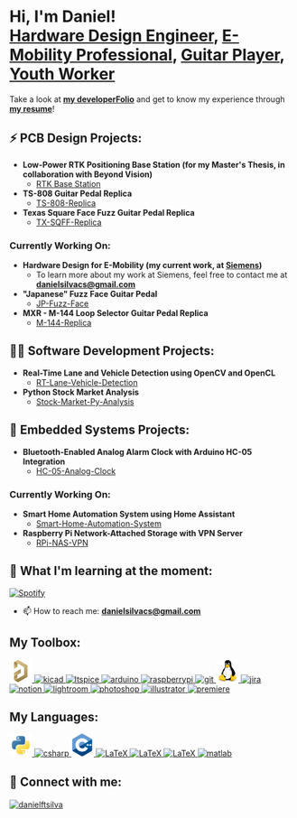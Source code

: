 <h1>Hi, I'm Daniel!<br/><a href="https://github.com/danielftsilva">Hardware Design Engineer</a>, <a href="https://www.linkedin.com/in/danielfeiteirasilva/">E-Mobility Professional</a>, <a href="https://open.spotify.com/album/7rSZXXHHvIhF4yUFdaOCy9?si=abAIxhwuTWiE5qAVwU-D7w">Guitar Player</a>, <a href="https://daminharua.pt/">Youth Worker</a></h1>

<!-- my portfolio -->
Take a look at **[my developerFolio](https://Eslam-Abdo.github.io/)** and get to know my experience through **[my resume](https://drive.google.com/file/d/1HfX6l9l6t2lXlLdyYL8o1ZJP3AycqxNJ/view?usp=sharing)**!


<h2>⚡ PCB Design Projects:</h2>

- <b>Low-Power RTK Positioning Base Station (for my Master's Thesis, in collaboration with Beyond Vision)</b>
  - [RTK Base Station](https://github.com/danielftsilva/RTK-Base-Station)
- <b>TS-808 Guitar Pedal Replica</b>
  - [TS-808-Replica](https://github.com/danielftsilva/TS-808-Replica)
- <b>Texas Square Face Fuzz Guitar Pedal Replica</b>
  - [TX-SQFF-Replica](https://github.com/danielftsilva/TX-SQFF-Replica)

<h3>Currently Working On:</h3>

- <b>Hardware Design for E-Mobility (my current work, at [Siemens](https://www.siemens.com/global/en/products/energy/emobility.html))</b>
  - To learn more about my work at Siemens, feel free to contact me at **danielsilvacs@gmail.com**
- <b>"Japanese" Fuzz Face Guitar Pedal</b>
  - [JP-Fuzz-Face](https://github.com/danielftsilva/JP-Fuzz-Face)
- <b>MXR - M-144 Loop Selector Guitar Pedal Replica</b>
  - [M-144-Replica](https://github.com/danielftsilva/M-144-Replica)

<!-- acrescentar mais projetos de pedais, vindos do site https://generalguitargadgets.com/effects-projects/-->
<!-- fazer o developerfolio.
    deopis disto ver como meter todos os repositorios dentro de um so repositório grande (e.g., PCB-Portfolio)-->


<h2>👨‍💻 Software Development Projects:</h2>

- <b>Real-Time Lane and Vehicle Detection using OpenCV and OpenCL</b>
  - [RT-Lane-Vehicle-Detection](https://github.com/danielftsilva/RT-Lane-Vehicle-Detection)
- <b>Python Stock Market Analysis</b>
  - [Stock-Market-Py-Analysis](https://github.com/danielftsilva/Stock-Market-Py-Analysis)


<h2>🤖 Embedded Systems Projects:</h2>

- <b>Bluetooth-Enabled Analog Alarm Clock with Arduino HC-05 Integration</b>
  - [HC-05-Analog-Clock](https://github.com/danielftsilva/HC-05-Analog-Clock)

<h3>Currently Working On:</h3>

- <b>Smart Home Automation System using Home Assistant</b>
  - [Smart-Home-Automation-System](https://github.com/danielftsilva/Smart-Home-Automation-System)
- <b>Raspberry Pi Network-Attached Storage with VPN Server</b>
  - [RPi-NAS-VPN](https://github.com/danielftsilva/RPi-NAS-VPN)


<h2>🎵 What I'm learning at the moment:</h2>

[![Spotify](https://img.shields.io/badge/Listen%20on-Spotify-1DB954?style=for-the-badge&logo=spotify&logoColor=white)](https://open.spotify.com/album/5vxBOzakDbJleNA1rbA7FQ?si=srjeQ-uiQiqiErEA35LmrA)

- 📫 How to reach me: **danielsilvacs@gmail.com**


<h2>My Toolbox:</h2>
<p align="left">
<!-- Altium Designer -->  
<a href="https://www.altium.com/altium-designer" target="_blank" rel="noreferrer"> <img src="https://raw.githubusercontent.com/github/explore/7af95003139e68a3a54e382bb4f23a72836ef348/topics/altium-designer/altium-designer.png" alt="altium" width="40" height="40"/> </a>
<!-- KiCad -->
<a href="https://www.kicad.org/" target="_blank" rel="noreferrer"> <img src="https://avatars.githubusercontent.com/u/3374914?s=200&v=4" alt="kicad" width="40" height="40"/> </a>
<!-- Cadence Virtuoso
<a href="https://www.cadence.com/en_US/home/tools/custom-ic-analog-rf-design/layout-design/virtuoso-layout-suite.html" target="_blank" rel="noreferrer"> <img src="https://companieslogo.com/img/orig/CDNS-20a21ff7.png?t=1720244491" alt="cadence" width="40" height="40"/> </a> -->
<!-- LTspice -->
<a href="https://www.analog.com/en/resources/design-tools-and-calculators/ltspice-simulator.html" target="_blank" rel="noreferrer"> <img src="https://www.it.unlv.edu/sites/default/files/styles/250_width/public/sites/default/files/assets/software/logos/ltspice.png?itok=MVgB4Gip" alt="ltspice" width="40" height="40"/> </a>
<!-- Arduino -->
<a href="https://www.arduino.cc/" target="_blank" rel="noreferrer"> <img src="https://cdn.worldvectorlogo.com/logos/arduino-1.svg" alt="arduino" width="40" height="40"/> </a>
<!-- Raspberry Pi -->
<a href="https://www.raspberrypi.com/" target="_blank" rel="noreferrer"> <img src="https://cdn.worldvectorlogo.com/logos/raspberry-pi.svg" alt="raspberrypi" width="40" height="40"/> </a>
<!-- Git -->
<a href="https://git-scm.com/" target="_blank" rel="noreferrer"> <img src="https://www.vectorlogo.zone/logos/git-scm/git-scm-icon.svg" alt="git" width="40" height="40"/> </a>
<!-- Linux -->
<a href="https://www.linux.org/" target="_blank" rel="noreferrer"> <img src="https://raw.githubusercontent.com/devicons/devicon/master/icons/linux/linux-original.svg" alt="linux" width="40" height="40"/> </a>
<!-- Jira -->
<a href="https://www.atlassian.com/software/jira" target="_blank" rel="noreferrer"> <img src="https://cdn.worldvectorlogo.com/logos/jira-1.svg" alt="jira" width="40" height="40"/> </a>
<!-- Notion -->
<a href="https://www.notion.com/pt?g-exp=g-exp--marketing_localization_banner--forced_redirect&g-exp=g-exp--marketing_visit_aa_test--on" target="_blank" rel="noreferrer"> <img src="https://upload.wikimedia.org/wikipedia/commons/thumb/e/e9/Notion-logo.svg/1200px-Notion-logo.svg.png" alt="notion" width="40" height="40"/> </a>
<!-- Adobe Lightroom -->
<a href="https://lightroom.adobe.com/home" target="_blank" rel="noreferrer"> <img src="https://upload.wikimedia.org/wikipedia/commons/thumb/b/b6/Adobe_Photoshop_Lightroom_CC_logo.svg/768px-Adobe_Photoshop_Lightroom_CC_logo.svg.png?20200616120137" alt="lightroom" width="40" height="40"/> </a>
<!-- Photoshop -->
<a href="https://www.adobe.com/pt/products/photoshop.html" target="_blank" rel="noreferrer"> <img src="https://upload.wikimedia.org/wikipedia/commons/thumb/a/af/Adobe_Photoshop_CC_icon.svg/768px-Adobe_Photoshop_CC_icon.svg.png?20200616073617" alt="photoshop" width="40" height="40"/> </a>
<!-- Adobe Illustrator -->
<a href="https://www.adobe.com/in/products/illustrator.html" target="_blank" rel="noreferrer"> <img src="https://www.vectorlogo.zone/logos/adobe_illustrator/adobe_illustrator-icon.svg" alt="illustrator" width="40" height="40"/> </a>
<!-- Adobe Premiere Pro -->
<a href="https://www.adobe.com/pt/products/premiere.html" target="_blank" rel="noreferrer"> <img src="https://upload.wikimedia.org/wikipedia/commons/thumb/4/40/Adobe_Premiere_Pro_CC_icon.svg/800px-Adobe_Premiere_Pro_CC_icon.svg.png" alt="premiere" width="40" height="40"/> </a>
</p>

<h2>My Languages:</h2>
<p align="left">
<!-- Python -->
<a href="https://www.python.org" target="_blank" rel="noreferrer"> <img src="https://raw.githubusercontent.com/devicons/devicon/master/icons/python/python-original.svg" alt="python" width="40" height="40"/> </a>
<!-- C# -->
<a href="https://www.w3schools.com/cs/index.php" target="_blank" rel="noreferrer"> <img src="https://static-00.iconduck.com/assets.00/c-sharp-c-icon-1822x2048-wuf3ijab.png" alt="csharp" width="40" height="40"/> </a>
<!-- C++ -->
<a href="https://www.w3schools.com/cpp/" target="_blank" rel="noreferrer"> <img src="https://raw.githubusercontent.com/devicons/devicon/master/icons/cplusplus/cplusplus-original.svg" alt="cplusplus" width="40" height="40"/> </a>
<!-- LaTeX -->
<a href="https://www.latex-project.org/" target="_blank" rel="noreferrer"> <img src="https://icon.icepanel.io/Technology/png-shadow-512/TeX.png" alt="LaTeX" width="40" height="40"/> </a>
<!-- HTML -->
<a href="https://www.w3schools.com/html/" target="_blank" rel="noreferrer"> <img src="https://upload.wikimedia.org/wikipedia/commons/thumb/3/38/HTML5_Badge.svg/2048px-HTML5_Badge.svg.png" alt="LaTeX" width="40" height="40"/> </a>
<!-- CSS -->
<a href="https://www.w3schools.com/css/" target="_blank" rel="noreferrer"> <img src="https://upload.wikimedia.org/wikipedia/commons/thumb/6/62/CSS3_logo.svg/768px-CSS3_logo.svg.png?20210705212817" alt="LaTeX" width="40" height="40"/> </a>
<!-- Matlab -->
<a href="https://www.mathworks.com/" target="_blank" rel="noreferrer"> <img src="https://upload.wikimedia.org/wikipedia/commons/2/21/Matlab_Logo.png" alt="matlab" width="40" height="40"/> </a>
</p>

<h2> 🤳 Connect with me:</h2>
<p align="left">
<a href="https://www.linkedin.com/in/danielfeiteirasilva/" target="blank"><img align="center" src="https://raw.githubusercontent.com/rahuldkjain/github-profile-readme-generator/master/src/images/icons/Social/linked-in-alt.svg" alt="danielftsilva" height="30" width="40" /></a>
</p>
